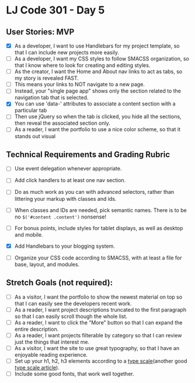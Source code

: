 # LJ Code 301 - Day 5

## User Stories: MVP
- [x] As a developer, I want to use Handlebars for my project template, so that I can include new projects more easily.
- [ ] As a developer, I want my CSS styles to follow SMACSS organization, so that I know where to look for creating and editing styles.
- [ ] As the creator, I want the Home and About nav links to act as tabs, so my story is revealed FAST.
- [ ] This means your links to NOT navigate to a new page.
- [ ] Instead, your "single page app" shows only the section related to the navigation tab that is selected.
- [x] You can use 'data-' attributes to associate a content section with a particular tab
- [ ] Then use jQuery so when the tab is clicked, you hide all the sections, then reveal the associated section only.
- [ ] As a reader, I want the portfolio to use a nice color scheme, so that it stands out visual

## Technical Requirements and Grading Rubric

- [ ] Use event delegation whenever appropriate.
- [ ] Add click handlers to at least one nav section.
- [ ] Do as much work as you can with advanced selectors, rather than littering your markup with classes and ids.
- [ ] When classes and IDs are needed, pick semantic names. There is to be no `$('#content .content')` nonsense!
- [ ] For bonus points, include styles for tablet displays, as well as desktop and mobile.
- [x] Add Handlebars to your blogging system.
- [ ] Organize your CSS code according to SMACSS, with at least a file for base, layout, and modules.


## Stretch Goals (not required):
- [ ] As a visitor, I want the portfolio to show the newest material on top so that I can easily see the developers recent work.
- [ ] As a reader, I want project descriptions truncated to the first paragraph so that I can easily scroll though the whole list.
- [ ] As a reader, I want to click the "More" button so that I can expand the entire description.
- [ ] As a reader, I want projects filterable by category so that I can review just the things that interest me.
- [ ]  As a visitor, I want the site to use great typography, so that I have an enjoyable reading experience.
- [ ] Set up your h1, h2, h3 elements according to a [type scale](http://type-scale.com/)(another good [type scale article](http://typecast.com/blog/a-more-modern-scale-for-web-typography)).
- [ ] Include some good fonts, that work well together.

